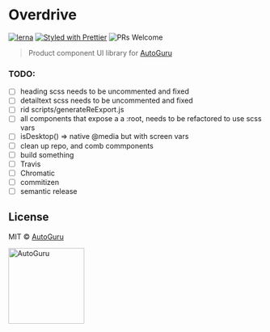 # Overdrive

[![lerna](https://img.shields.io/badge/maintained%20with-lerna-cc00ff.svg?style=flat-square)](https://lernajs.io/)
[![Styled with Prettier](https://img.shields.io/badge/styled%20with-prettier-ff69b4.svg?style=flat-square)](https://github.com/prettier/prettier)
![PRs Welcome](https://img.shields.io/badge/PRs-welcome-brightgreen.svg?style=flat-square)

> Product component UI library for [AutoGuru](https://www.autoguru.com.au/)

### TODO:

-   [ ] heading scss needs to be uncommented and fixed
-   [ ] detailtext scss needs to be uncommented and fixed
-   [ ] rid scripts/generateReExport.js
-   [ ] all components that expose a a :root, needs to be refactored to use scss vars
-   [ ] isDesktop() => native @media but with screen vars
-   [ ] clean up repo, and comb commponents
-   [ ] build something
-   [ ] Travis
-   [ ] Chromatic
-   [ ] commitizen
-   [ ] semantic release

## License

MIT &copy; [AutoGuru](https://www.autoguru.com.au/)

<a href="http://www.autoguru.com.au/"><img src="https://cdn.autoguru.com.au/images/logos/autoguru.svg" alt="AutoGuru" width="150" /></a>
